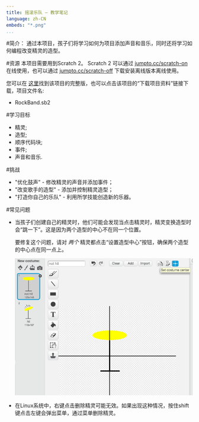 ```yaml
---
title: 摇滚乐队 — 教学笔记
language: zh-CN
embeds: "*.png"
...
```


#简介：
通过本项目，孩子们将学习如何为项目添加声音和音乐，同时还将学习如何编程改变精灵的造型。

#资源
本项目需要用到Scratch 2。 Scratch 2 可以通过 [jumpto.cc/scratch-on](http://jumpto.cc/scratch-on) 在线使用，也可以通过 [jumpto.cc/scratch-off](http://jumpto.cc/scratch-off) 下载安装离线版本离线使用。

您可以在 <a href="http://scratch.mit.edu/projects/26741186/#editor">这里</a>找到该项目的完整版，也可以点击该项目的“下载项目资料”链接下载，项目文件名:

+ RockBand.sb2

#学习目标
+ 精灵;
+ 造型;
+ 顺序代码块;
+ 事件;
+ 声音和音乐.

#挑战
+ "优化鼓声" - 修改精灵的声音并添加事件；
+ "改变歌手的造型" - 添加并控制精灵造型；
+ "打造你自己的乐队" - 利用所学技能创造新的乐器。

#常见问题
+ 当孩子们创建自己的精灵时，他们可能会发现当点击精灵时，精灵变换造型时会“跳一下”。这是因为两个造型的中心不在同一个位置。

	要修复这个问题，请对 _两个_ 精灵都点击“设置造型中心”按钮，确保两个造型的中心点在同一点上。

	![screenshot](band-center.png)

+ 在Linux系统中，右键点击删除精灵可能无效。如果出现这种情况，按住shift键点击左键会弹出菜单，通过菜单删除精灵。

